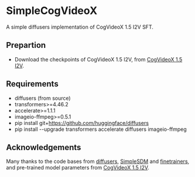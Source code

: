 # SimpleCogVideoX
 A simple diffusers implementation of CogVideoX 1.5 I2V SFT.

 ## Prepartion
- Download the checkpoints of CogVideoX 1.5 I2V, from [CogVideoX 1.5 I2V](https://huggingface.co/THUDM/CogVideoX1.5-5B-I2V/tree/main).

## Requirements
- diffusers (from source)
- transformers>=4.46.2
- accelerate>=1.1.1
- imageio-ffmpeg>=0.5.1
- pip install git+https://github.com/huggingface/diffusers
- pip install --upgrade transformers accelerate diffusers imageio-ffmpeg

## Acknowledgements
Many thanks to the code bases from [diffusers](https://github.com/huggingface/diffusers), [SimpleSDM](https://github.com/haoningwu3639/SimpleSDM) and [finetrainers](https://github.com/a-r-r-o-w/finetrainers), and pre-trained model parameters from [CogVideoX 1.5 I2V](https://huggingface.co/THUDM/CogVideoX1.5-5B-I2V).
